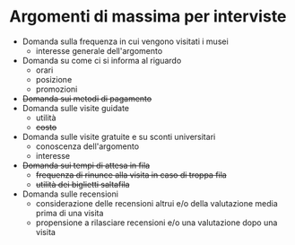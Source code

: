 # Argomenti di massima per interviste

- Domanda sulla frequenza in cui vengono visitati i musei
    - interesse generale dell'argomento
- Domanda su come ci si informa al riguardo
    - orari
    - posizione
    - promozioni
- ~~Domanda sui metodi di pagamento~~
- Domanda sulle visite guidate
    - utilità
    - ~~costo~~
- Domanda sulle visite gratuite e su sconti universitari
    - conoscenza dell'argomento
    - interesse
- ~~Domanda sui tempi di attesa in fila~~
    - ~~frequenza di rinunce alla visita in caso di troppa fila~~
    - ~~utilità dei biglietti saltafila~~
- Domanda sulle recensioni
    - considerazione delle recensioni altrui e/o della valutazione media prima di una visita
    - propensione a rilasciare recensioni e/o una valutazione dopo una visita
